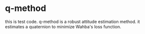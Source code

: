 # q-method  
this is test code.
q-method is a robust attitude estimation method.
it estimates a quaternion to minimize Wahba's loss function.

